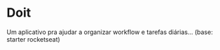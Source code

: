 # Doit
Um aplicativo pra ajudar a organizar workflow e tarefas diárias... (base: starter rocketseat)
